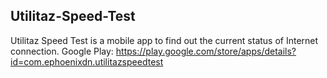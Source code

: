 ## Utilitaz-Speed-Test
Utilitaz Speed Test is a mobile app to find out the current status of Internet connection.
Google Play: https://play.google.com/store/apps/details?id=com.ephoenixdn.utilitazspeedtest


